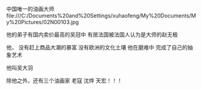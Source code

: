中国唯一的油画大师
file:///C:/Documents%20and%20Settings/xuhaofeng/My%20Documents/My%20Pictures/02N00103.jpg
 
他的弟子有国内卖价最高的吴冠中
有居法国被法国人认为是大师的赵无极
 
他，
没有赶上商品大潮的暴富
没有欧洲的文化土壤
他在磨难中
完成了自己的抽象艺术
 
他叫吴大羽
 
除他之外，还有三个油画家
老寇
沈烨
天宏！！！
 
 
 
